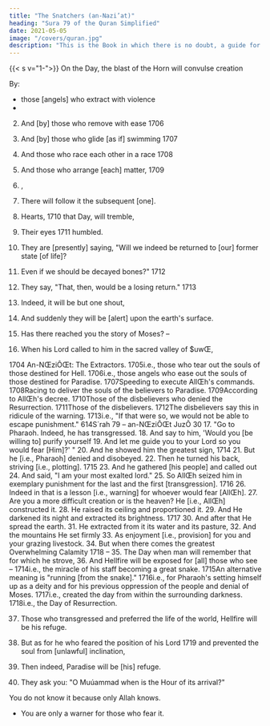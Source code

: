 ```yaml
---
title: "The Snatchers (an-Nazi’at)"
heading: "Sura 79 of the Quran Simplified"
date: 2021-05-05
image: "/covers/quran.jpg"
description: "This is the Book in which there is no doubt, a guide for the righteous."
---
```



{{< s v="1-">}} On the Day, the blast of the Horn will convulse creation


By:
- those [angels] who extract with violence
- 
2. And [by] those who remove with ease 1706
3. And [by] those who glide [as if] swimming 1707
4. And those who race each other in a race 1708
5. And those who arrange [each] matter, 1709

6. ,
7. There will follow it the subsequent [one].
8. Hearts, 1710 that Day, will tremble,
9. Their eyes 1711 humbled.
10. They are [presently] saying, "Will we indeed be returned to
[our] former state [of life]?
11. Even if we should be decayed bones?" 1712
12. They say, "That, then, would be a losing return." 1713
13. Indeed, it will be but one shout,
14. And suddenly they will be [alert] upon the earth's surface.
15. Has there reached you the story of Moses? –
16. When his Lord called to him in the sacred valley of $uwŒ,

1704 An-NŒziÔŒt: The Extractors.
1705i.e., those who tear out the souls of those destined for Hell.
1706i.e., those angels who ease out the souls of those destined for Paradise.
1707Speeding to execute AllŒh's commands.
1708Racing to deliver the souls of the believers to Paradise.
1709According to AllŒh's decree.
1710Those of the disbelievers who denied the Resurrection.
1711Those of the disbelievers.
1712The disbelievers say this in ridicule of the warning.
1713i.e., "If that were so, we would not be able to escape punishment."
614S´rah 79 – an-NŒziÔŒt
JuzÕ 30
17. "Go to Pharaoh. Indeed, he has transgressed.
18. And say to him, 'Would you [be willing to] purify yourself
19. And let me guide you to your Lord so you would fear [Him]?' "
20. And he showed him the greatest sign, 1714
21. But he [i.e., Pharaoh] denied and disobeyed.
22. Then he turned his back, striving [i.e., plotting]. 1715
23. And he gathered [his people] and called out
24. And said, "I am your most exalted lord."
25. So AllŒh seized him in exemplary punishment for the last and
the first [transgression]. 1716
26. Indeed in that is a lesson [i.e., warning] for whoever would
fear [AllŒh].
27. Are you a more difficult creation or is the heaven? He [i.e.,
AllŒh] constructed it.
28. He raised its ceiling and proportioned it.
29. And He darkened its night and extracted its brightness. 1717
30. And after that He spread the earth.
31. He extracted from it its water and its pasture,
32. And the mountains He set firmly
33. As enjoyment [i.e., provision] for you and your grazing livestock.
34. But when there comes the greatest Overwhelming Calamity 1718 –
35. The Day when man will remember that for which he strove,
36. And Hellfire will be exposed for [all] those who see –
1714i.e., the miracle of his staff becoming a great snake.
1715An alternative meaning is "running [from the snake]."
1716i.e., for Pharaoh's setting himself up as a deity and for his previous oppression
of the people and denial of Moses.
1717i.e., created the day from within the surrounding darkness.
1718i.e., the Day of Resurrection.


37. Those who transgressed and preferred the life of the world, Hellfire will be his refuge.

40. But as for he who feared the position of his Lord 1719 and
prevented the soul from [unlawful] inclination,
41. Then indeed, Paradise will be [his] refuge.

42. They ask you: "O Muúammad when is the Hour of its arrival?" 

You do not know it because only Allah knows. 
- You are only a warner for those who fear it.

<!-- 46. It will be, on the Day they see it, 1723 as though they had not
remained [in the world] except for an afternoon or a morning
thereof. -->